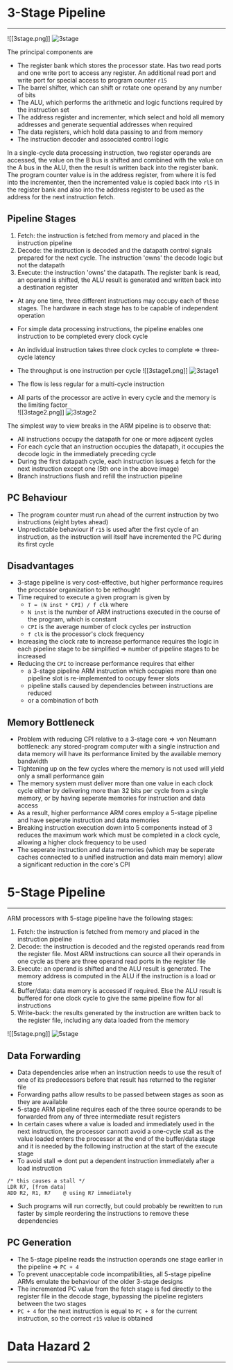 # 3-Stage Pipeline
----
![[3stage.png]]
![3stage](https://github.com/Shogunkayo/PES_Notes/blob/main/Microprocessor%20and%20Computer%20Architecture/Images/3stage.png)

The principal components are
- The register bank which stores the processor state. Has two read ports and one write port to access any register. An additional read port and write port for special access to program counter `r15`
- The barrel shifter, which can shift or rotate one operand by any number of bits
- The ALU, which performs the arithmetic and logic functions required by the instruction set
- The address register and incrementer, which select and hold all memory addresses and generate sequential addresses when required
- The data registers, which hold data passing to and from memory
- The instruction decoder and associated control logic

In a single-cycle data processing instruction, two register operands are accessed, the value on the B bus is shifted and combined with the value on the A bus in the ALU, then the result is written back into the register bank. The program counter value
is in the address register, from where it is fed into the incrementer, then the incremented value is copied back into `rl5` in the register bank and also into the address register to be used as the address for the next instruction fetch.

## Pipeline Stages
1. Fetch: the instruction is fetched from memory and placed in the instruction pipeline
2. Decode: the instruction is decoded and the datapath control signals prepared for the next cycle. The instruction 'owns' the decode logic but not the datapath
3. Execute: the instruction 'owns' the datapath. The register bank is read, an operand is shifted, the ALU result is generated and written back into a destination register

- At any one time, three different instructions may occupy each of these stages. The hardware in each stage has to be capable of independent operation
- For simple data processing instructions, the pipeline enables one instruction to be completed every clock cycle
- An individual instruction takes three clock cycles to complete => three-cycle latency
- The throughput is one instruction per cycle
![[3stage1.png]]
![3stage1](https://github.com/Shogunkayo/PES_Notes/blob/main/Microprocessor%20and%20Computer%20Architecture/Images/3stage1.png)

- The flow is less regular for a multi-cycle instruction
- All parts of the processor are active in every cycle and the memory is the limiting factor  
![[3stage2.png]]
![3stage2](https://github.com/Shogunkayo/PES_Notes/blob/main/Microprocessor%20and%20Computer%20Architecture/Images/3stage2.png)

The simplest way to view breaks in the ARM pipeline is to observe that:
- All instructions occupy the datapath for one or more adjacent cycles
- For each cycle that an instruction occupies the datapath, it occupies the decode logic in the immediately preceding cycle
- During the first datapath cycle, each instruction issues a fetch for the next instruction except one (5th one in the above image)
- Branch instructions flush and refill the instruction pipeline

## PC Behaviour
- The program counter must run ahead of the current instruction 
by two instructions (eight bytes ahead)
- Unpredictable behaviour if `r15` is used after the first cycle of an instruction, as the instruction will itself have incremented the PC during its first cycle

## Disadvantages
- 3-stage pipeline is very cost-effective, but higher performance requires the processor organization to be rethought
- Time required to execute a given program is given by 
	- `T = (N inst * CPI) / f clk` where 
	- `N inst` is the number of ARM instructions executed in the course of the program, which is constant
	- `CPI` is the average number of clock cycles per instruction
	- `f clk` is the processor's clock frequency
- Increasing the clock rate to increase performance requires the logic in each pipeline stage to be simplified => number of pipeline stages to be increased
- Reducing the `CPI` to increase performance requires that either
	-  a 3-stage pipeline ARM instruction which occupies more than one pipeline slot is re-implemented to occupy fewer slots
	-  pipeline stalls caused by dependencies between instructions are reduced
	- or a combination of both

## Memory Bottleneck
- Problem with reducing CPI relative to a 3-stage core => von Neumann bottleneck: any stored-program computer with a single instruction and data memory will have its performance limited by the available memory bandwidth
- Tightening up on the few cycles where the memory is not used will yield only a small performance gain
- The memory system must deliver more than one value in each clock cycle either by delivering more than 32 bits per cycle from a single memory, or by having seperate memories for instruction and data access
- As a result, higher performance ARM cores employ a 5-stage pipeline and have seperate instruction and data memories
- Breaking instruction execution down into 5 components instead of 3 reduces the maximum work which must be completed in a clock cycle, allowing a higher clock frequency to be used
- The seperate instruction and data memories (which may be seperate caches connected to a unified instruction and data main memory) allow a significant reduction in the core's CPI

# 5-Stage Pipeline
---
ARM processors with 5-stage pipeline have the following stages:
1. Fetch:  the instruction is fetched from memory and placed in the instruction pipeline
2. Decode: the instruction is decoded and the registed operands read from the register file. Most ARM instructions can source all their operands in one cycle as there are three operand read ports in the register file
3. Execute: an operand is shifted and the ALU result is generated. The memory address is computed in the ALU if the instruction is a load or store
4. Buffer/data: data memory is accessed if required. Else the ALU result is buffered for one clock cycle to give the same pipeline flow for all instructions
5. Write-back: the results generated by the instruction are written back to the register file, including any data loaded from the memory

![[5stage.png]]
![5stage](https://github.com/Shogunkayo/PES_Notes/blob/main/Microprocessor%20and%20Computer%20Architecture/Images/5stage.png)

## Data Forwarding
- Data dependencies arise when an instruction needs to use the result of one of its predecessors before that result has returned to the register file
- Forwarding paths allow results to be passed between stages as soon as they are available
- 5-stage ARM pipeline requires each of the three source operands to be forwarded from any of three intermediate result registers 
- In certain cases where a value is loaded and immediately used in the next instruction, the processor cannott avoid a one-cycle stall as the value loaded enters the processor at the end of the buffer/data stage and it is needed by the following instruction at the start of the execute stage
- To avoid stall => dont put a dependent instruction immediately after a load instruction
```
/* this causes a stall */
LDR R7, [from data]
ADD R2, R1, R7    @ using R7 immediately
```
- Such programs will run correctly, but could probably be rewritten to run faster by simple reordering the instructions to remove these dependencies

## PC Generation
- The 5-stage pipeline reads the instruction operands one stage earlier in the pipeline => `PC + 4`
- To prevent unacceptable code incompatibilities, all 5-stage pipeline ARMs emulate the behaviour of the older 3-stage designs
- The incremented PC value from the fetch stage is fed directly to the register file in the decode stage, bypassing the pipeline registers between the two stages
- `PC + 4` for the next instruction is equal to `PC + 8` for the current instruction, so the correct `r15` value is obtained


# Data Hazard 2
---
